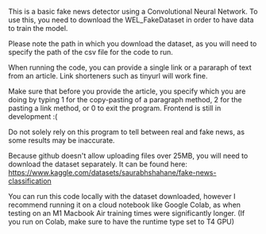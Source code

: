 This is a basic fake news detector using a Convolutional Neural Network.
To use this, you need to download the WEL_FakeDataset in order to have data to train the model.

Please note the path in which you download the dataset, as you 
will need to specify the path of the csv file for the code to run.

When running the code, you can provide a single link or a 
pararaph of text from an article. 
Link shorteners such as tinyurl will work fine.

Make sure that before you provide the article, you specify which you are doing
by typing 1 for the copy-pasting of a paragraph
method, 2 for the pasting a link method, or 0 to exit the program. 
Frontend is still in development :(

Do not solely rely on this program to tell between real and fake news, 
as some results may be inaccurate. 

Because github doesn't allow uploading files over 25MB, you will need to download
the dataset separately. It can be found here:
https://www.kaggle.com/datasets/saurabhshahane/fake-news-classification

You can run this code locally with the dataset downloaded, however
I recommend running it on a cloud notebook like Google Colab,
as when testing on an M1 Macbook Air training times were significantly longer. 
(If you run on Colab, make sure to have the runtime type set to T4 GPU)




